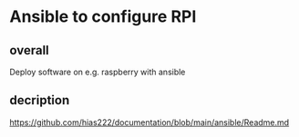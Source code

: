 # Ansible to configure RPI

## overall

Deploy software on e.g. raspberry with ansible

## decription

<https://github.com/hias222/documentation/blob/main/ansible/Readme.md>
